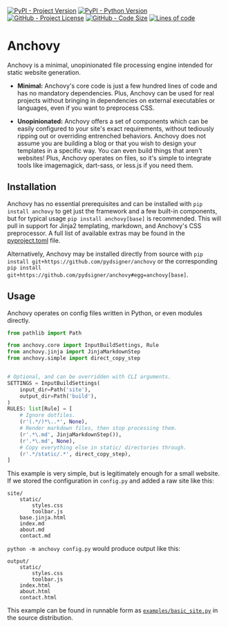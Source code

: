 [![PyPI - Project Version](https://img.shields.io/pypi/v/anchovy)](https://pypi.org/project/anchovy)
[![PyPI - Python Version](https://img.shields.io/pypi/pyversions/anchovy)](https://pypi.org/project/anchovy)
[![GitHub - Project License](https://img.shields.io/github/license/pydsigner/anchovy)](https://github.com/pydsigner/anchovy)
[![GitHub - Code Size](https://img.shields.io/github/languages/code-size/pydsigner/anchovy)](https://github.com/pydsigner/anchovy)
[![Lines of code](https://img.shields.io/tokei/lines/github/pydsigner/anchovy)](https://github.com/pydsigner/anchovy)

# Anchovy

Anchovy is a minimal, unopinionated file processing engine intended for static
website generation.

* **Minimal:** Anchovy's core code is just a few hundred lines of code and has
  no mandatory dependencies. Plus, Anchovy can be used for real projects without
  bringing in dependencies on external executables or languages, even if you
  want to preprocess CSS.

* **Unopinionated:** Anchovy offers a set of components which can be easily
  configured to your site's exact requirements, without tediously ripping out
  or overriding entrenched behaviors. Anchovy does not assume you are building
  a blog or that you wish to design your templates in a specific way. You can
  even build things that aren't websites! Plus, Anchovy operates on files, so
  it's simple to integrate tools like imagemagick, dart-sass, or less.js if you
  need them.

## Installation

Anchovy has no essential prerequisites and can be installed with
`pip install anchovy` to get just the framework and a few built-in components,
but for typical usage `pip install anchovy[base]` is recommended. This will
pull in support for Jinja2 templating, markdown, and Anchovy's CSS preprocessor.
A full list of available extras may be found in the [pyproject.toml](./pyproject.toml)
file.

Alternatively, Anchovy may be installed directly from source with
`pip install git+https://github.com/pydsigner/anchovy` or the corresponding
`pip install git+https://github.com/pydsigner/anchovy#egg=anchovy[base]`.

## Usage

Anchovy operates on config files written in Python, or even modules directly.

```python
from pathlib import Path

from anchovy.core import InputBuildSettings, Rule
from anchovy.jinja import JinjaMarkdownStep
from anchovy.simple import direct_copy_step


# Optional, and can be overridden with CLI arguments.
SETTINGS = InputBuildSettings(
    input_dir=Path('site'),
    output_dir=Path('build'),
)
RULES: list[Rule] = [
    # Ignore dotfiles.
    (r'(.*/)*\..*', None),
    # Render markdown files, then stop processing them.
    (r'.*\.md', JinjaMarkdownStep()),
    (r'.*\.md', None),
    # Copy everything else in static/ directories through.
    (r'.*/static/.*', direct_copy_step),
]
```

This example is very simple, but is legitimately enough for a small website.
If we stored the configuration in `config.py` and added a raw site like this:
```
site/
    static/
        styles.css
        toolbar.js
    base.jinja.html
    index.md
    about.md
    contact.md
```
 `python -m anchovy config.py` would produce output like this:
```
output/
    static/
        styles.css
        toolbar.js
    index.html
    about.html
    contact.html
```

This example can be found in runnable form as [`examples/basic_site.py`](./examples/basic_site.py)
in the source distribution.
